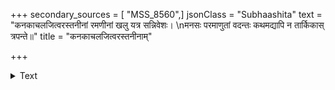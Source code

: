 +++
secondary_sources = [ "MSS_8560",]
jsonClass = "Subhaashita"
text = "कनकाचलजित्वरस्तनीनां रमणीनां खलु यत्र सन्निवेशः।  \nमनसः परमाणुतां वदन्तः कथमद्यापि न तार्किकास् त्रपन्ते॥"
title = "कनकाचलजित्वरस्तनीनाम्"

+++

<details><summary>Text</summary>

कनकाचलजित्वरस्तनीनां रमणीनां खलु यत्र सन्निवेशः।  
मनसः परमाणुतां वदन्तः कथमद्यापि न तार्किकास् त्रपन्ते॥
</details>
